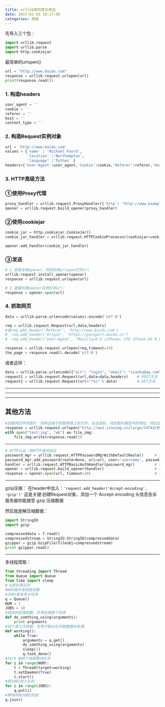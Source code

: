 ```yaml
---
title: urllib库的常见用法
date: 2017-01-03 19:17:09
categories: 爬虫
---
```

先导入三个包：
```python
import urllib.request
import urllib.parse
import http.cookiejar
```
<!-- more --> 
最简单的urlopen()
```python
url = "http://www.baidu.com"         
response = urllib.request.urlopen(url)
print(response.read())
```

### 1. 构造headers  
```python
user_agent = ''
cookie = ''
referer = ''
host = ''
content_type = ''
```

### 2. 构造Request实例对象
```python
url = 'http://www.baidu.com'
values = {'name' : 'Michael Foord',
          'location' :'Northampton',
          'language' :'Python' }
headers={'User-Agent':user_agent,'Cookie':cookie,'Referer':referer,'Host':host,'Content-Type':content_type}
```

### 3. HTTP高级方法
### ①使用Proxy代理
```python
proxy_handler = urllib.request.ProxyHandler({'http': 'http://www.example.com:3128/'})
opener = urllib.request.build_opener(proxy_handler)
```

### ②使用cookiejar
```python
cookie_jar = http.cookiejar.CookieJar()
cookie_jar_handler = urllib.request.HTTPCookieProcessor(cookiejar=cookie_jar)

opener.add_handler(cookie_jar_handler)
```

### ③发送
```python
# 1.安装全局opener，然后利用urlopen打开url   
urllib.request.install_opener(opener)                   
response = urllib.request.urlopen(url)

# 2.直接利用opener实例打开url:
response = opener.open(url)
```

### 4. 抓取网页
```python
data = urllib.parse.urlencode(values).encode('utf-8')  

req = urllib.request.Request(url,data,headers)
#或req.add_header('Referer', 'http://www.baidu.com')
#  req.add_header('Origin', 'https://passport.weibo.cn')
#  req.add_header('User-Agent', 'Mozilla/6.0 (iPhone; CPU iPhone OS 8_0 like Mac OS X)...')

response = urllib.request.urlopen(req,timeout=10)
the_page = response.read().decode('utf-8')
```
或者这样：
```python
data = urllib.parse.urlencode({"act": "login", "email": "xianhu@qq.com", "password": "123456"})
request1 = urllib.request.Request(url,data=data,headers)    # POST方法
request2 = urllib.request.Request(url+"?%s" % data)         # GET方法
```

-------------------

-------------------

-------------------
## 其他方法
```python
#抓取网页中的图片：同样适用于抓取网络上的文件。右击鼠标，找到图片属性中的地址，然后进行保存。
response = urllib.request.urlopen("http://ww3.sinaimg.cn/large/7d742c99tw1ee.jpg",timeout=120)
with open("test.jpg", "wb") as file_img:
    file_img.write(response.read())
```
----

```python
# HTTP认证：即HTTP身份验证
password_mgr = urllib.request.HTTPPasswordMgrWithDefaultRealm()     # 创建一个PasswordMgr
password_mgr.add_password(realm=None, uri=url, user='username', passwd='password')   # 添加用户名和密码
handler = urllib.request.HTTPBasicAuthHandler(password_mgr)         # 创建HTTPBasicAuthHandler
opener = urllib.request.build_opener(handler)                       # 创建opner
response = opener.open(url, timeout=10)                             # 获取数据
```

-----
gzip压缩：
在header中加入：`'request.add_header('Accept-encoding', 'gzip')'`
这是关键:创建Request对象，添加一个 Accept-encoding 头信息告诉服务器你能接受 gzip 压缩数据

然后就是解压缩数据：
```python
import StringIO
import gzip

compresseddata = f.read()
compressedstream = StringIO.StringIO(compresseddata)
gzipper = gzip.GzipFile(fileobj=compressedstream)
print gzipper.read()
```
------
多线程爬取：
```python
from threading import Thread
from Queue import Queue
from time import sleep
# q是任务队列
#NUM是并发线程总数
#JOBS是有多少任务
q = Queue()
NUM = 2
JOBS = 10
#具体的处理函数，负责处理单个任务
def do_somthing_using(arguments):
    print arguments
#这个是工作进程，负责不断从队列取数据并处理
def working():
    while True:
        arguments = q.get()
        do_somthing_using(arguments)
        sleep(1)
        q.task_done()
#fork NUM个线程等待队列
for i in range(NUM):
    t = Thread(target=working)
    t.setDaemon(True)
    t.start()
#把JOBS排入队列
for i in range(JOBS):
    q.put(i)
#等待所有JOBS完成
q.join()
```
